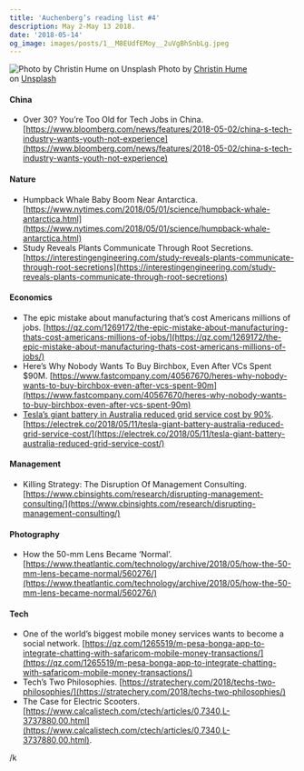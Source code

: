 ```yaml
---
title: 'Auchenberg’s reading list #4'
description: May 2-May 13 2018.
date: '2018-05-14'
og_image: images/posts/1__M8EUdfEMoy__2uVgBhSnbLg.jpeg
---
```


![Photo by [Christin Hume](https://unsplash.com/photos/k2Kcwkandwg?utm_source=unsplash&utm_medium=referral&utm_content=creditCopyText) on [Unsplash](https://unsplash.com/search/photos/reading?utm_source=unsplash&utm_medium=referral&utm_content=creditCopyText)](/images/posts/1__M8EUdfEMoy__2uVgBhSnbLg.jpeg)
Photo by [Christin Hume](https://unsplash.com/photos/k2Kcwkandwg?utm_source=unsplash&utm_medium=referral&utm_content=creditCopyText) on [Unsplash](https://unsplash.com/search/photos/reading?utm_source=unsplash&utm_medium=referral&utm_content=creditCopyText)

#### China

- Over 30? You’re Too Old for Tech Jobs in China. [https://www.bloomberg.com/news/features/2018-05-02/china-s-tech-industry-wants-youth-not-experience](https://www.bloomberg.com/news/features/2018-05-02/china-s-tech-industry-wants-youth-not-experience)

#### Nature

- Humpback Whale Baby Boom Near Antarctica. [https://www.nytimes.com/2018/05/01/science/humpback-whale-antarctica.html](https://www.nytimes.com/2018/05/01/science/humpback-whale-antarctica.html)
- Study Reveals Plants Communicate Through Root Secretions. [https://interestingengineering.com/study-reveals-plants-communicate-through-root-secretions](https://interestingengineering.com/study-reveals-plants-communicate-through-root-secretions)

#### Economics

- The epic mistake about manufacturing that’s cost Americans millions of jobs. [https://qz.com/1269172/the-epic-mistake-about-manufacturing-thats-cost-americans-millions-of-jobs/](https://qz.com/1269172/the-epic-mistake-about-manufacturing-thats-cost-americans-millions-of-jobs/)
- Here’s Why Nobody Wants To Buy Birchbox, Even After VCs Spent \$90M. [https://www.fastcompany.com/40567670/heres-why-nobody-wants-to-buy-birchbox-even-after-vcs-spent-90m](https://www.fastcompany.com/40567670/heres-why-nobody-wants-to-buy-birchbox-even-after-vcs-spent-90m)
- [Tesla’s giant battery in Australia reduced grid service cost by 90%](https://electrek.co/2018/05/11/tesla-giant-battery-australia-reduced-grid-service-cost/). [https://electrek.co/2018/05/11/tesla-giant-battery-australia-reduced-grid-service-cost/](https://electrek.co/2018/05/11/tesla-giant-battery-australia-reduced-grid-service-cost/)

#### Management

- Killing Strategy: The Disruption Of Management Consulting. [https://www.cbinsights.com/research/disrupting-management-consulting/](https://www.cbinsights.com/research/disrupting-management-consulting/)

#### Photography

- How the 50-mm Lens Became ‘Normal’. [https://www.theatlantic.com/technology/archive/2018/05/how-the-50-mm-lens-became-normal/560276/](https://www.theatlantic.com/technology/archive/2018/05/how-the-50-mm-lens-became-normal/560276/)

#### Tech

- One of the world’s biggest mobile money services wants to become a social network. [https://qz.com/1265519/m-pesa-bonga-app-to-integrate-chatting-with-safaricom-mobile-money-transactions/](https://qz.com/1265519/m-pesa-bonga-app-to-integrate-chatting-with-safaricom-mobile-money-transactions/)
- Tech’s Two Philosophies. [https://stratechery.com/2018/techs-two-philosophies/](https://stratechery.com/2018/techs-two-philosophies/)
- The Case for Electric Scooters. [https://www.calcalistech.com/ctech/articles/0,7340,L-3737880,00.html](https://www.calcalistech.com/ctech/articles/0,7340,L-3737880,00.html).

/k
